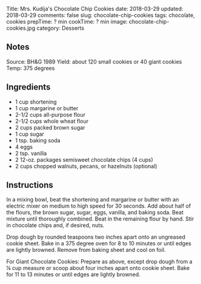 Title: Mrs. Kudija's Chocolate Chip Cookies
date: 2018-03-29
updated: 2018-03-29
comments: false
slug: chocolate-chip-cookies
tags: chocolate, cookies
prepTime: ? min
cookTime: ? min
image: chocolate-chip-cookies.jpg
category: Desserts

## Notes
Source:  BH&G 1989
Yield: about 120 small cookies or 40 giant cookies
Temp: 375 degrees

## Ingredients
- 1 cup shortening
- 1 cup margarine or butter
- 2-1/2 cups all-purpose flour
- 2-1/2 cups whole wheat flour
- 2 cups packed brown sugar
- 1 cup sugar
- 1 tsp. baking soda
- 4 eggs
- 2 tsp. vanilla
- 2 12-oz. packages semisweet chocolate chips (4 cups)
- 2 cups chopped walnuts, pecans, or hazelnuts (optional)


## Instructions
In a mixing bowl, beat the shortening and margarine or butter with an electric mixer on medium to high speed for 30 seconds.  Add about half of the flours, the brown sugar, sugar, eggs, vanilla, and baking soda.  Beat mixture until thoroughly combined.  Beat in the remaining flour by hand.  Stir in chocolate chips and, if desired, nuts.

Drop dough by rounded teaspoons two inches apart onto an ungreased cookie sheet.  Bake in a 375 degree oven for 8 to 10 minutes or until edges are lightly browned.  Remove from baking sheet and cool on foil.  

For Giant Chocolate Cookies:  Prepare as above, except drop dough from a ¼ cup measure or scoop about four inches apart onto cookie sheet.  Bake for 11 to 13 minutes or until edges are lightly browned.
